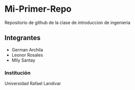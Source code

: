 # Mi-Primer-Repo
 Repositorio de github de la clase de introduccion de ingenieria 

## Integrantes
+ German Archila 
+ Leonor Rosales
+ Mily Santay

### Institución
Universidad Rafael Landivar